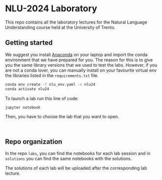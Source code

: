 # NLU-2024 Laboratory

This repo contains all the laboratory lectures for the Natural Language Understanding course held at the University of Trento.
<br>

## Getting started

We suggest you install [Anaconda](https://www.anaconda.com/download) on your laptop and import the conda environment that we have prepared for you. The reason for this is to give you the same library versions that we used to test the labs. However, if you are not a conda lover, you can manually install on your favourite virtual env the libraries listed in the `requirements.txt` file.

```bash
conda env create -f nlu_env.yaml -n nlu24
conda activate nlu24
```

To launch a lab run this line of code:
```bash
jupyter notebook
```
Then, you have to choose the lab that you want to open. 

<br>

## Repo organization
In the repo `labs`, you can find the notebooks for each lab session and in `solutions` you can find the same notebooks with the solutions.
<br>

The solutions of each lab will be uploaded after the corresponding lab lecture.

<!-- 
## Exam

### Instructions
The mandatory projects are presented in lab 4 (LM) and 5 (NLU), while the optional project is presented in lab 6 (SA). The projects LM and NLU will give you 15/30 points each. SA is to reach the top grade i.e. 30 lode. 

For each of the projects, you must write a small report following the LaTeX template in the zip folder `report_template.zip`. In particular, you have to write a mini-report of **max 1 page** (references, tables and images are excluded from the count) in which you explain all the parts of the project giving more weight to the part with higher points. **Reports longer than 1 page will not be evaluated**. The purpose of this is to give you a way to report **cleanly** the results and give you space to describe what you have done and/or the originality that you have added to the exercise. You can find more detail about the sections and relative content in the LaTeX template.

### Grading
The final grade is based on:
- Code review;
- Report review;
- Q&A at the exam.
    -  The questions will be related to the delivered projects, the associated models/solutions and concepts supporting the theory.


### Submission format

The delivery must follow the directory schema that you can find in `exam/studentID_name_surname.zip`. 

The `LM` and `NLU` folders contain two sub-folders one for part 1 and the other for part 2, while for SA there is only part 1.   Inside them, there are the following files and folders: `main.py`, `functions.py` ,  `utils.py`,  `model.py`,  `README.md`, `/dataset` and `/bin`.

- `utils.py`: you have to put all the functions needed to preprocess and load the dataset
- `model.py`: the class of the model defined in PyTorch.
- `functions.py`: you have to write all the other required functions (taken from the notebook and/or written on your own) needed to complete the exercise.
- `main.py`: you have to write the calls to the functions needed to output the results asked by the exercise.
- `README.md`: you may want to write a message for us related to your solution (optional).
- `/dataset`: the files of that dataset that you used.
- `/bin`: the binary files of the best models that you have trained.

 The **reports** have to be placed in the corresponding projects folders i.e. into the folders `LM`, `NLU` and `SA`.

**Last but not least**, the code has to be **well-written** and **documented** with comments. Furthermore, the script has to **run** without bugs otherwise the exercise will not be evaluated. Jupyter notebooks are not accepted.

<br>

### How to submit
To submit your work you have to fill out this [Google form](https://forms.gle/2UNFNRDDAboTgeuG9). The work must be delivered **7 days before** the date of the session exam that you want to attend. You can do multiple submissions as we will check only the last one.

<br>

## Acknowledgements
The notebooks that you can find here are an adaptation of the labs created by our colleague [Evgeny A. Stepanov](https://github.com/esrel). -->
